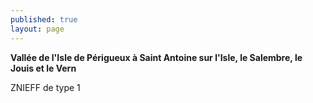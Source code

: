 ```yaml
---
published: true
layout: page
---
```


**Vallée de l'Isle de Périgueux à Saint Antoine sur l'Isle, le Salembre, le Jouis et le Vern**

ZNIEFF de type 1

